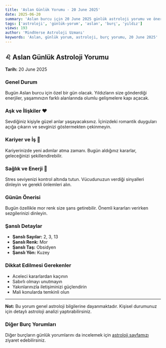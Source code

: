 ```yaml
---
title: 'Aslan Günlük Yorumu - 20 June 2025'
date: 2025-06-20
summary: 'Aslan burcu için 20 June 2025 günlük astroloji yorumu ve önerileri.'
tags: ['astroloji', 'günlük-yorum', 'aslan', 'burç', 'yıldız']
views: 193
author: 'MindVerse Astroloji Uzmanı'
keywords: 'Aslan, günlük yorum, astroloji, burç yorumu, 20 June 2025'
---
```


## ♌ Aslan Günlük Astroloji Yorumu

**Tarih:** 20 June 2025

### Genel Durum

Bugün Aslan burcu için özel bir gün olacak. Yıldızların size gönderdiği enerjiler, yaşamınızın farklı alanlarında olumlu gelişmelere kapı açacak.

### Aşk ve İlişkiler ❤️

Sevdiğiniz kişiyle güzel anlar yaşayacaksınız. İçinizdeki romantik duyguları açığa çıkarın ve sevginizi göstermekten çekinmeyin.

### Kariyer ve İş 💼

Kariyerinizde yeni adımlar atma zamanı. Bugün aldığınız kararlar, geleceğinizi şekillendirebilir.

### Sağlık ve Enerji 🌟

Stres seviyenizi kontrol altında tutun. Vücudunuzun verdiği sinyalleri dinleyin ve gerekli önlemleri alın.

### Günün Önerisi

Bugün özellikle mor renk size şans getirebilir. Önemli kararları verirken sezgilerinizi dinleyin.

### Şanslı Detaylar

- **Şanslı Sayılar:** 2, 3, 13
- **Şanslı Renk:** Mor
- **Şanslı Taş:** Obsidyen
- **Şanslı Yön:** Kuzey

### Dikkat Edilmesi Gerekenler

- Aceleci kararlardan kaçının
- Sabırlı olmayı unutmayın
- Yakınlarınızla iletişiminizi güçlendirin
- Mali konularda temkinli olun

---

**Not:** Bu yorum genel astroloji bilgilerine dayanmaktadır. Kişisel durumunuz için detaylı astroloji analizi yaptırabilirsiniz.

### Diğer Burç Yorumları

Diğer burçların günlük yorumlarını da incelemek için [astroloji sayfamızı](https://www.mindversedaily.com) ziyaret edebilirsiniz.
